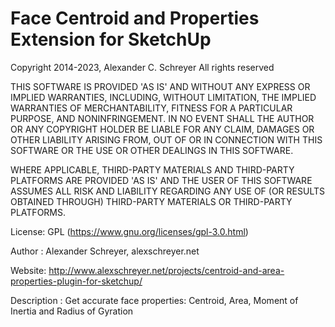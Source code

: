 Face Centroid and Properties Extension for SketchUp
===================================

Copyright 2014-2023, Alexander C. Schreyer All rights reserved

THIS SOFTWARE IS PROVIDED 'AS IS' AND WITHOUT ANY EXPRESS OR IMPLIED WARRANTIES, INCLUDING, WITHOUT LIMITATION, THE IMPLIED WARRANTIES OF MERCHANTABILITY, FITNESS FOR A PARTICULAR PURPOSE, AND NONINFRINGEMENT. IN NO EVENT SHALL THE AUTHOR OR ANY COPYRIGHT HOLDER BE LIABLE FOR ANY CLAIM, DAMAGES OR OTHER LIABILITY ARISING FROM, OUT OF OR IN CONNECTION WITH THIS SOFTWARE OR THE USE OR OTHER DEALINGS IN THIS SOFTWARE.

WHERE APPLICABLE, THIRD-PARTY MATERIALS AND THIRD-PARTY PLATFORMS ARE PROVIDED 'AS IS' AND THE USER OF THIS SOFTWARE ASSUMES ALL RISK AND LIABILITY REGARDING ANY USE OF (OR RESULTS OBTAINED THROUGH) THIRD-PARTY MATERIALS OR THIRD-PARTY PLATFORMS.

License:        GPL (https://www.gnu.org/licenses/gpl-3.0.html)

Author : Alexander Schreyer, alexschreyer.net

Website: http://www.alexschreyer.net/projects/centroid-and-area-properties-plugin-for-sketchup/

Description : Get accurate face properties: Centroid, Area, Moment of Inertia and Radius of Gyration
